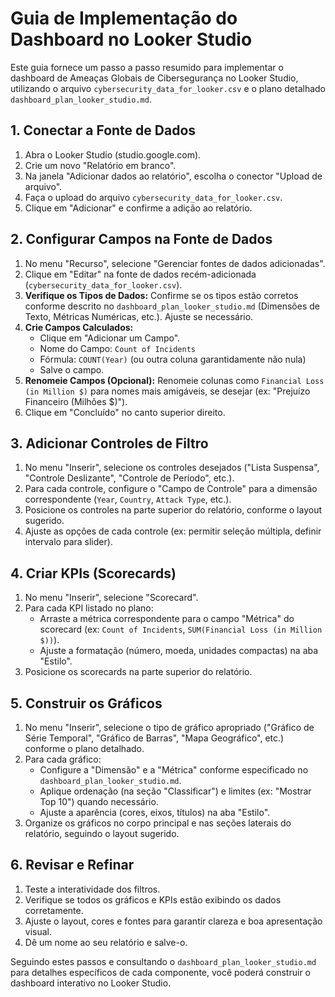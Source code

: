# Guia de Implementação do Dashboard no Looker Studio

Este guia fornece um passo a passo resumido para implementar o dashboard de Ameaças Globais de Cibersegurança no Looker Studio, utilizando o arquivo `cybersecurity_data_for_looker.csv` e o plano detalhado `dashboard_plan_looker_studio.md`.

## 1. Conectar a Fonte de Dados

1.  Abra o Looker Studio (studio.google.com).
2.  Crie um novo "Relatório em branco".
3.  Na janela "Adicionar dados ao relatório", escolha o conector "Upload de arquivo".
4.  Faça o upload do arquivo `cybersecurity_data_for_looker.csv`.
5.  Clique em "Adicionar" e confirme a adição ao relatório.

## 2. Configurar Campos na Fonte de Dados

1.  No menu "Recurso", selecione "Gerenciar fontes de dados adicionadas".
2.  Clique em "Editar" na fonte de dados recém-adicionada (`cybersecurity_data_for_looker.csv`).
3.  **Verifique os Tipos de Dados:** Confirme se os tipos estão corretos conforme descrito no `dashboard_plan_looker_studio.md` (Dimensões de Texto, Métricas Numéricas, etc.). Ajuste se necessário.
4.  **Crie Campos Calculados:**
    *   Clique em "Adicionar um Campo".
    *   Nome do Campo: `Count of Incidents`
    *   Fórmula: `COUNT(Year)` (ou outra coluna garantidamente não nula)
    *   Salve o campo.
5.  **Renomeie Campos (Opcional):** Renomeie colunas como `Financial Loss (in Million $)` para nomes mais amigáveis, se desejar (ex: "Prejuízo Financeiro (Milhões $)").
6.  Clique em "Concluído" no canto superior direito.

## 3. Adicionar Controles de Filtro

1.  No menu "Inserir", selecione os controles desejados ("Lista Suspensa", "Controle Deslizante", "Controle de Período", etc.).
2.  Para cada controle, configure o "Campo de Controle" para a dimensão correspondente (`Year`, `Country`, `Attack Type`, etc.).
3.  Posicione os controles na parte superior do relatório, conforme o layout sugerido.
4.  Ajuste as opções de cada controle (ex: permitir seleção múltipla, definir intervalo para slider).

## 4. Criar KPIs (Scorecards)

1.  No menu "Inserir", selecione "Scorecard".
2.  Para cada KPI listado no plano:
    *   Arraste a métrica correspondente para o campo "Métrica" do scorecard (ex: `Count of Incidents`, `SUM(Financial Loss (in Million $))`).
    *   Ajuste a formatação (número, moeda, unidades compactas) na aba "Estilo".
3.  Posicione os scorecards na parte superior do relatório.

## 5. Construir os Gráficos

1.  No menu "Inserir", selecione o tipo de gráfico apropriado ("Gráfico de Série Temporal", "Gráfico de Barras", "Mapa Geográfico", etc.) conforme o plano detalhado.
2.  Para cada gráfico:
    *   Configure a "Dimensão" e a "Métrica" conforme especificado no `dashboard_plan_looker_studio.md`.
    *   Aplique ordenação (na seção "Classificar") e limites (ex: "Mostrar Top 10") quando necessário.
    *   Ajuste a aparência (cores, eixos, títulos) na aba "Estilo".
3.  Organize os gráficos no corpo principal e nas seções laterais do relatório, seguindo o layout sugerido.

## 6. Revisar e Refinar

1.  Teste a interatividade dos filtros.
2.  Verifique se todos os gráficos e KPIs estão exibindo os dados corretamente.
3.  Ajuste o layout, cores e fontes para garantir clareza e boa apresentação visual.
4.  Dê um nome ao seu relatório e salve-o.

Seguindo estes passos e consultando o `dashboard_plan_looker_studio.md` para detalhes específicos de cada componente, você poderá construir o dashboard interativo no Looker Studio.

